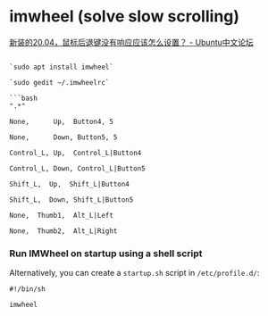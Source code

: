 # imwheel (solve slow scrolling)

[新装的20.04，鼠标后退键没有响应应该怎么设置？ - Ubuntu中文论坛](https://forum.ubuntu.org.cn/viewtopic.php?t=491190)

```

`sudo apt install imwheel`

`sudo gedit ~/.imwheelrc`

```bash
".*"

None,      Up,  Button4, 5

None,      Down, Button5, 5

Control_L, Up,  Control_L|Button4

Control_L, Down, Control_L|Button5

Shift_L,  Up,  Shift_L|Button4

Shift_L,  Down, Shift_L|Button5

None,  Thumb1,  Alt_L|Left

None,  Thumb2,  Alt_L|Right
```

### **Run IMWheel on startup using a shell script**

Alternatively, you can create a `startup.sh` script in `/etc/profile.d/`:

```
#!/bin/sh

imwheel
```